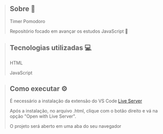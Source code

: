 > ## Sobre 📖
>
> Timer Pomodoro
>
> Repositório focado em avançar os estudos JavaScript 🚀

> ## Tecnologias utilizadas 💻
>
> HTML
>
> JavaScript

> ## Como executar ⚙️
> É necessário a instalação da extensão do VS Code [Live Server](https://marketplace.visualstudio.com/items?itemName=ritwickdey.LiveServer)
>
> Após a instalação, no arquivo .html, clique com o botão direito e vá na opção "Open with Live Server".
>
> O projeto será aberto em uma aba do seu navegador
